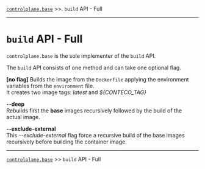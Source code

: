 [`controlplane.base`](../README.md) >>. `build` API - Full

-----

# `build` API - Full

`controlplane.base` is the sole implementer of the `build` API.  

The `build` API consists of one method and can take one optional flag.

__[no flag]__
Builds the image from the `Dockerfile` applying the environment variables from the `environment` file.  
It creates two image tags: _latest_ and _${CONTECO_TAG}_

__--deep__  
Rebuilds first the __base__ images recursively followed by the build of the actual image.

__--exclude-external__  
This _--exclude-external_ flag force a recursive build of the base images recursively before building the container image.

-----
[`controlplane.base`](../README.md) >> `build` API - Full
